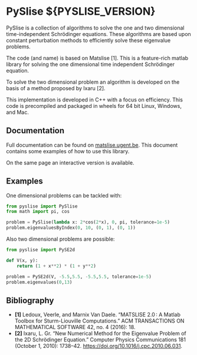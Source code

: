 # PySlise ${PYSLISE_VERSION}

PySlise is a collection of algorithms to solve the one and two dimensional time-independent Schrödinger equations. These algorithms are based upon constant perturbation methods to efficiently solve these eigenvalue problems.

The code (and name) is based on Matslise [1]. This is a feature-rich matlab library for solving the one dimensional time independent Schrödinger equation.

To solve the two dimensional problem an algorithm is developed on the basis of a method proposed by Ixaru [2].

This implementation is developed in C++ with a focus on efficiency. This code is precompiled and packaged in wheels for 64 bit Linux, Windows, and Mac.


## Documentation

Full documentation can be found on 
[matslise.ugent.be](https://matslise.ugent.be/). This document contains some examples of how to use this library.

On the same page an interactive version is available.

## Examples

One dimensional problems can be tackled with:
```python
from pyslise import PySlise
from math import pi, cos

problem = PySlise(lambda x: 2*cos(2*x), 0, pi, tolerance=1e-5)
problem.eigenvaluesByIndex(0, 10, (0, 1), (0, 1))
```

Also two dimensional problems are possible:
```python
from pyslise import PySE2d

def V(x, y):
    return (1 + x**2) * (1 + y**2)

problem = PySE2d(V, -5.5,5.5, -5.5,5.5, tolerance=1e-5)
problem.eigenvalues(0,13)
```

## Bibliography
* **[1]** Ledoux, Veerle, and Marnix Van Daele. “MATSLISE 2.0 : A Matlab Toolbox for Sturm-Liouville Computations.” ACM TRANSACTIONS ON MATHEMATICAL SOFTWARE 42, no. 4 (2016): 18.
* **[2]** Ixaru, L. Gr. “New Numerical Method for the Eigenvalue Problem of the 2D Schrödinger Equation.” Computer Physics Communications 181 (October 1, 2010): 1738–42. https://doi.org/10.1016/j.cpc.2010.06.031.